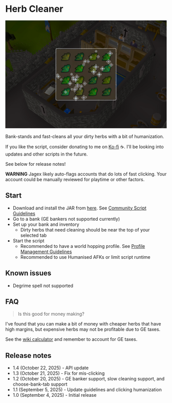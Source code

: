 # Herb Cleaner

![img.png](img.png)

Bank-stands and fast-cleans all your dirty herbs with a bit of humanization.

If you like the script, consider donating to me on [Ko-fi](https://ko-fi.com/fruart) ☕. I'll be looking into updates and other scripts in the future.

See below for release notes!

**WARNING** Jagex likely auto-flags accounts that do lots of fast clicking. Your account could be manually reviewed for playtime or other factors.

## Start
- Download and install the JAR from [here](https://github.com/fru-art/fru-scripts/blob/master/out/artifacts/HerbCleanerScript.jar).  See [Community Script Guidelines](https://discord.com/channels/736938454478356570/1364978724105355324)
- Go to a bank (GE bankers not supported currently)
- Set up your bank and inventory
  - Dirty herbs that need cleaning should be near the top of your selected tab
- Start the script
    - Recommended to have a world hopping profile.  See [Profile Management Guidelines](https://discord.com/channels/736938454478356570/1393939764092207134/1393939764092207134)
    - Recommended to use Humanised AFKs or limit script runtime

## Known issues
- Degrime spell not supported

## FAQ
> Is this good for money making?

I've found that you can make a bit of money with cheaper herbs that have high margins, but expensive herbs may not be profitable due to GE taxes.

See the [wiki calculator](https://oldschool.runescape.wiki/w/Calculator:Herblore/Herbs) and remember to account for GE taxes.

## Release notes
- 1.4 (October 22, 2025) - API update
- 1.3 (October 21, 2025) - Fix for mis-clicking
- 1.2 (October 20, 2025) - GE banker support, slow cleaning support, and choose-bank-tab support
- 1.1 (September 5, 2025) - Update guidelines and clicking humanization
- 1.0 (September 4, 2025) - Initial release